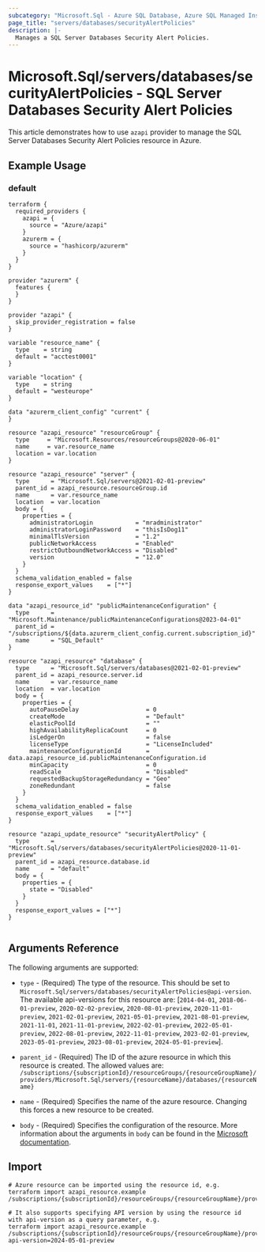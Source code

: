 ```yaml
---
subcategory: "Microsoft.Sql - Azure SQL Database, Azure SQL Managed Instance, Azure Synapse Analytics"
page_title: "servers/databases/securityAlertPolicies"
description: |-
  Manages a SQL Server Databases Security Alert Policies.
---
```


# Microsoft.Sql/servers/databases/securityAlertPolicies - SQL Server Databases Security Alert Policies

This article demonstrates how to use `azapi` provider to manage the SQL Server Databases Security Alert Policies resource in Azure.

## Example Usage

### default

```hcl
terraform {
  required_providers {
    azapi = {
      source = "Azure/azapi"
    }
    azurerm = {
      source = "hashicorp/azurerm"
    }
  }
}

provider "azurerm" {
  features {
  }
}

provider "azapi" {
  skip_provider_registration = false
}

variable "resource_name" {
  type    = string
  default = "acctest0001"
}

variable "location" {
  type    = string
  default = "westeurope"
}

data "azurerm_client_config" "current" {
}

resource "azapi_resource" "resourceGroup" {
  type     = "Microsoft.Resources/resourceGroups@2020-06-01"
  name     = var.resource_name
  location = var.location
}

resource "azapi_resource" "server" {
  type      = "Microsoft.Sql/servers@2021-02-01-preview"
  parent_id = azapi_resource.resourceGroup.id
  name      = var.resource_name
  location  = var.location
  body = {
    properties = {
      administratorLogin            = "mradministrator"
      administratorLoginPassword    = "thisIsDog11"
      minimalTlsVersion             = "1.2"
      publicNetworkAccess           = "Enabled"
      restrictOutboundNetworkAccess = "Disabled"
      version                       = "12.0"
    }
  }
  schema_validation_enabled = false
  response_export_values    = ["*"]
}

data "azapi_resource_id" "publicMaintenanceConfiguration" {
  type      = "Microsoft.Maintenance/publicMaintenanceConfigurations@2023-04-01"
  parent_id = "/subscriptions/${data.azurerm_client_config.current.subscription_id}"
  name      = "SQL_Default"
}

resource "azapi_resource" "database" {
  type      = "Microsoft.Sql/servers/databases@2021-02-01-preview"
  parent_id = azapi_resource.server.id
  name      = var.resource_name
  location  = var.location
  body = {
    properties = {
      autoPauseDelay                   = 0
      createMode                       = "Default"
      elasticPoolId                    = ""
      highAvailabilityReplicaCount     = 0
      isLedgerOn                       = false
      licenseType                      = "LicenseIncluded"
      maintenanceConfigurationId       = data.azapi_resource_id.publicMaintenanceConfiguration.id
      minCapacity                      = 0
      readScale                        = "Disabled"
      requestedBackupStorageRedundancy = "Geo"
      zoneRedundant                    = false
    }
  }
  schema_validation_enabled = false
  response_export_values    = ["*"]
}

resource "azapi_update_resource" "securityAlertPolicy" {
  type      = "Microsoft.Sql/servers/databases/securityAlertPolicies@2020-11-01-preview"
  parent_id = azapi_resource.database.id
  name      = "default"
  body = {
    properties = {
      state = "Disabled"
    }
  }
  response_export_values = ["*"]
}


```



## Arguments Reference

The following arguments are supported:

* `type` - (Required) The type of the resource. This should be set to `Microsoft.Sql/servers/databases/securityAlertPolicies@api-version`. The available api-versions for this resource are: [`2014-04-01`, `2018-06-01-preview`, `2020-02-02-preview`, `2020-08-01-preview`, `2020-11-01-preview`, `2021-02-01-preview`, `2021-05-01-preview`, `2021-08-01-preview`, `2021-11-01`, `2021-11-01-preview`, `2022-02-01-preview`, `2022-05-01-preview`, `2022-08-01-preview`, `2022-11-01-preview`, `2023-02-01-preview`, `2023-05-01-preview`, `2023-08-01-preview`, `2024-05-01-preview`].

* `parent_id` - (Required) The ID of the azure resource in which this resource is created. The allowed values are:  
  `/subscriptions/{subscriptionId}/resourceGroups/{resourceGroupName}/providers/Microsoft.Sql/servers/{resourceName}/databases/{resourceName}`

* `name` - (Required) Specifies the name of the azure resource. Changing this forces a new resource to be created.

* `body` - (Required) Specifies the configuration of the resource. More information about the arguments in `body` can be found in the [Microsoft documentation](https://learn.microsoft.com/en-us/azure/templates/Microsoft.Sql/servers/databases/securityAlertPolicies?pivots=deployment-language-terraform).

## Import

 ```shell
 # Azure resource can be imported using the resource id, e.g.
 terraform import azapi_resource.example /subscriptions/{subscriptionId}/resourceGroups/{resourceGroupName}/providers/Microsoft.Sql/servers/{resourceName}/databases/{resourceName}/securityAlertPolicies/{resourceName}
 
 # It also supports specifying API version by using the resource id with api-version as a query parameter, e.g.
 terraform import azapi_resource.example /subscriptions/{subscriptionId}/resourceGroups/{resourceGroupName}/providers/Microsoft.Sql/servers/{resourceName}/databases/{resourceName}/securityAlertPolicies/{resourceName}?api-version=2024-05-01-preview
 ```

